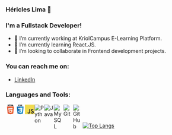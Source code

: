 ### Héricles Lima 👋
### I'm a Fullstack Developer!

- 🔭 I’m currently working at KriolCampus E-Learning Platform.
- 🌱 I’m currently learning React.JS.
- 👯 I’m looking to collaborate in Frontend development projects.

### You can reach me on:

- [LinkedIn](https://www.linkedin.com/in/h%C3%A9ricles-lima-35979b203/?locale=pt_BR)

### Languages and Tools:

<img align="left" alt="HTML5" width="26px" src="https://raw.githubusercontent.com/github/explore/80688e429a7d4ef2fca1e82350fe8e3517d3494d/topics/html/html.png" />

<img align="left" alt="CSS3" width="26px" src="https://raw.githubusercontent.com/github/explore/80688e429a7d4ef2fca1e82350fe8e3517d3494d/topics/css/css.png" />

<img align="left" alt="JavaScript" width="26px" src="https://raw.githubusercontent.com/github/explore/80688e429a7d4ef2fca1e82350fe8e3517d3494d/topics/javascript/javascript.png" />

<img align="left" alt="Python" width="26px" src="https://pics.freeicons.io/uploads/icons/png/12785093741551942290-512.png" />

<img align="left" alt="Java" width="26px" src="https://image.flaticon.com/icons/png/512/226/226777.png"/>

<img align="left" alt="MySQL" width="26px" src="https://pics.freeicons.io/uploads/icons/png/4943187881553750385-512.png" />

<img align="left" alt="Git" width="26px" src="https://pics.freeicons.io/uploads/icons/png/9374299221540553610-512.png" />

<img align="left" alt="GitHub" width="26px" src="https://pics.freeicons.io/uploads/icons/png/13702699181561032680-512.png" />

<br/>
<br/>

<!-- ![Héricles Lima github stats](https://github-readme-stats.vercel.app/api?username=avengerCoder&theme=white&show_icons=true&count_private=true&line_height=40)-->
[![Top Langs](https://github-readme-stats.vercel.app/api/top-langs/?username=hericlesLima&layout=compact&langs_count=10)](https://github.com/hericlesLima/github-readme-stats)

<!-- POINTS --->
<!-- <p align="center">
  <img src="https://github-profile-trophy.vercel.app/?username=avengerCoder&margin-w=7" alt="Héricles Lima points" />
</p> -->

